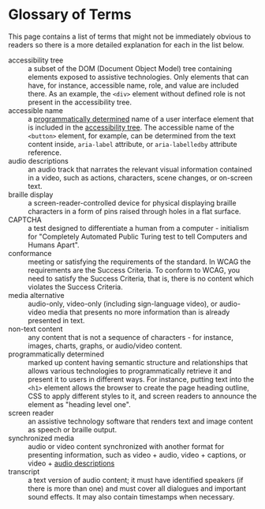 # Glossary of Terms

This page contains a list of terms that might not be immediately obvious to readers so there is a more detailed explanation for each in the list below.

<dl>
  <dt id="accessibility-tree">accessibility tree</dt>
  <dd>a subset of the DOM (Document Object Model) tree containing elements exposed to assistive technologies. Only elements that can have, for instance, accessible name, role, and value are included there. As an example, the <code>&lt;div&gt;</code> element without defined role is not present in the accessibility tree.</dd>

  <dt id="accessible-name">accessible name</dt>
  <dd>a <a href="#programmatically-determined">programmatically determined</a> name of a user interface element that is included in the <a href="#accessibility-tree">accessibility tree</a>. The accessible name of the <code>&lt;button&gt;</code> element, for example, can be determined from the text content inside, <code>aria-label</code> attribute, or <code>aria-labelledby</code> attribute reference.</dd>

  <dt id="audio-descriptions">audio descriptions</dt>
  <dd>an audio track that narrates the relevant visual information contained in a video, such as actions, characters, scene changes, or on-screen text.</dd>

  <dt id="braille-display">braille display</dt>
  <dd>a screen-reader-controlled device for physical displaying braille characters in a form of pins raised through holes in a flat surface.</dd>

  <dt id="captcha">CAPTCHA</dt>
  <dd>a test designed to differentiate a human from a computer - initialism for "Completely Automated Public Turing test to tell Computers and Humans Apart".</dd>

  <dt id="conformance">conformance</dt>
  <dd>meeting or satisfying the requirements of the standard. In WCAG the requirements are the Success Criteria. To conform to WCAG, you need to satisfy the Success Criteria, that is, there is no content which violates the Success Criteria.</dd>

  <dt id="media-alternative">media alternative</dt>
  <dd>audio-only, video-only (including sign-language video), or audio-video media that presents no more information than is already presented in text.</dd>

  <dt id="non-text-content">non-text content</dt>
  <dd>any content that is not a sequence of characters - for instance, images, charts, graphs, or audio/video content.</dd>

  <dt id="programmatically-determined">programmatically determined</dt>
  <dd>marked up content having semantic structure and relationships that allows various technologies to programmatically retrieve it and present it to users in different ways. For instance, putting text into the <code>&lt;h1&gt;</code> element allows the browser to create the page heading outline, CSS to apply different styles to it, and screen readers to announce the element as "heading level one".</dd>

  <dt id="screen-reader">screen reader</dt>
  <dd>an assistive technology software that renders text and image content as speech or braille output.</dd>

  <dt id="synchronized-media">synchronized media</dt>
  <dd>audio or video content synchronized with another format for presenting information, such as video + audio, video + captions, or video + <a href="#audio-descriptions">audio descriptions</a></dd>

  <dt id="transcript">transcript</dt>
  <dd>a text version of audio content; it must have identified speakers (if there is more than one) and must cover all dialogues and important sound effects. It may also contain timestamps when necessary.</dd>
</dl>

<!--
  Stop anchor navigation from scrolling page below the sticky header:
-->
<style dangerouslySetInnerHTML={{
  __html: `html {
  scroll-padding-top: 65px;
}`
}} />
